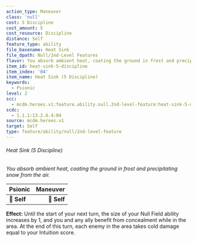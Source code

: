 ```yaml
---
action_type: Maneuver
class: 'null'
cost: 5 Discipline
cost_amount: 5
cost_resource: Discipline
distance: Self
feature_type: ability
file_basename: Heat Sink
file_dpath: Null/2nd-Level Features
flavor: You absorb ambient heat, coating the ground in frost and precipitating snow from the air.
item_id: heat-sink-5-discipline
item_index: '04'
item_name: Heat Sink (5 Discipline)
keywords:
  - Psionic
level: 2
scc:
  - mcdm.heroes.v1:feature.ability.null.2nd-level-feature:heat-sink-5-discipline
scdc:
  - 1.1.1:13.2.6.4:04
source: mcdm.heroes.v1
target: Self
type: feature/ability/null/2nd-level-feature
---
```


###### Heat Sink (5 Discipline)

*You absorb ambient heat, coating the ground in frost and precipitating snow from the air.*

| **Psionic** | **Maneuver** |
| ----------- | -----------: |
| **📏 Self** |  **🎯 Self** |

**Effect:** Until the start of your next turn, the size of your Null Field ability increases by 1, and you and any ally benefit from concealment while in the area. At the end of this turn, each enemy in the area takes cold damage equal to your Intuition score.
